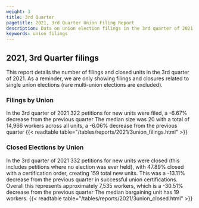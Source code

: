 ```yaml
---
weight: 3
title: 3rd Quarter
pagetitle: 2021, 3rd Quarter Union Filing Report
description: Data on union election filings in the 3rd quarter of 2021
keywords: union filings
---
```


## 2021, 3rd Quarter filings

This report details the number of filings and closed units in the 3rd quarter of 2021. As a reminder, we are only showing filings and closures related to single union elections (rare multi-union elections are excluded).

### Filings by Union
In the 3rd quarter of 2021 322 petitions for new units were filed, a -6.67% decrease from the previous quarter The median size was 20 with a total of 14,966 workers across all units, a -6.06% decrease from the previous quarter
{{< readtable table="/tables/reports/2021/3union_filings.html" >}}

### Closed Elections by Union
In the 3rd quarter of 2021 332 petitions for new units were closed (this includes petitions where no election was ever held), with 47.89% closed with a certification order, creating 159 total new units. This was a -13.11% decrease from the previous quarter in successful union certifications. Overall this represents approximately 7,535 workers, which is a -30.51% decrease from the previous quarter The median bargaining unit has 19 workers.
{{< readtable table="/tables/reports/2021/3union_closed.html" >}}

